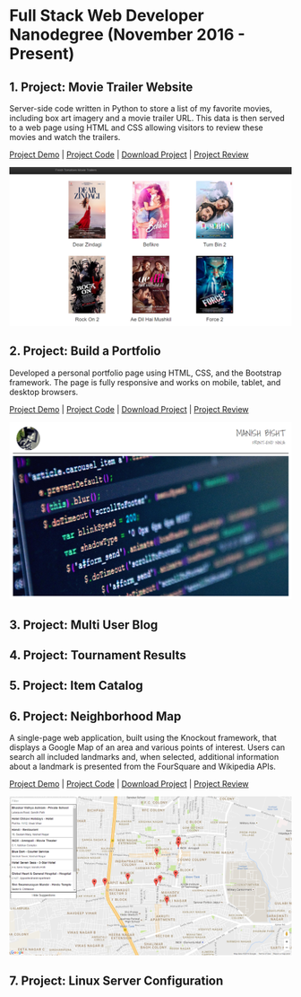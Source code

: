 # Full Stack Web Developer Nanodegree (November 2016 - Present)

## 1. Project: Movie Trailer Website
Server-side code written in Python to store a list of my favorite movies, including box art imagery and a movie trailer URL. This data is then served to a web page using HTML and CSS allowing visitors to review these movies and watch the trailers.

[Project Demo](https://manishbisht.github.io/Udacity/Full%20Stack%20Web%20Developer%20Nanodegree/P1%20-%20Movie%20Trailer%20Website/fresh_tomatoes.html) | [Project Code](https://github.com/manishbisht/Udacity/tree/master/Full%20Stack%20Web%20Developer%20Nanodegree/P1%20-%20Movie%20Trailer%20Website) | [Download Project](https://udacity-github-sync-content.s3.amazonaws.com/_submissions/281758_964h6.zip) | [Project Review](https://review.udacity.com/#!/reviews/281758/shared)

![Project: Build a Portfolio Site](Snapshots/p1.png)
 
## 2. Project: Build a Portfolio
Developed a personal portfolio page using HTML, CSS, and the Bootstrap framework. The page is fully responsive and works on mobile, tablet, and desktop browsers.

[Project Demo](https://manishbisht.github.io/Udacity/FrontEnd%20Web%20Developer%20Nanodegree/P1%20-%20Build%20a%20Portfolio%20Site/) | [Project Code](https://github.com/manishbisht/Udacity/tree/master/FrontEnd%20Web%20Developer%20Nanodegree/P1%20-%20Build%20a%20Portfolio%20Site) | [Download Project](https://udacity-github-sync-content.s3.amazonaws.com/_submissions/247110_pufph.zip) | [Project Review](https://review.udacity.com/#!/reviews/247110/shared)

![Project: Build a Portfolio Site](Snapshots/p2.png)

## 3. Project: Multi User Blog

## 4. Project: Tournament Results

## 5. Project: Item Catalog

## 6. Project: Neighborhood Map
A single-page web application, built using the Knockout framework, that displays a Google Map of an area and various points of interest. Users can search all included landmarks and, when selected, additional information about a landmark is presented from the FourSquare and Wikipedia APIs.

[Project Demo](http://manishbisht.github.io/Udacity/FrontEnd%20Web%20Developer%20Nanodegree/P5%20-%20Neighborhood%20Map) | [Project Code](https://github.com/manishbisht/Udacity/tree/master/FrontEnd%20Web%20Developer%20Nanodegree/P5%20-%20Neighborhood%20Map) | [Download Project](https://udacity-github-sync-content.s3.amazonaws.com/_submissions/274614_ohrmr.zip) | [Project Review](https://review.udacity.com/#!/reviews/274614/shared) 

![Project: Neighborhood Map](Snapshots/p6.png)

## 7. Project: Linux Server Configuration